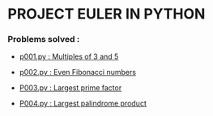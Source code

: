 # PROJECT EULER IN PYTHON

### Problems solved :


* [p001.py : Multiples of 3 and 5](https://projecteuler.net/problem=1)

* [p002.py : Even Fibonacci numbers](https://projecteuler.net/problem=2)

* [P003.py : Largest prime factor](https://projecteuler.net/problem=3)

* [P004.py : Largest palindrome product](https://projecteuler.net/problem=4)